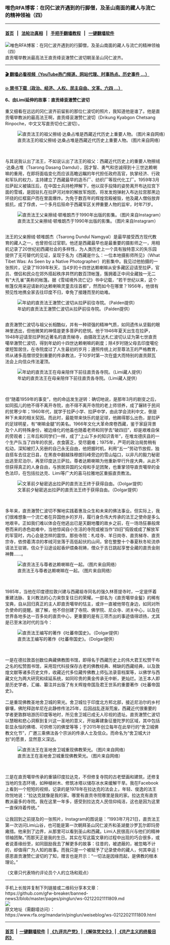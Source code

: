 ### 唯色RFA博客：在冈仁波齐遇到的行脚僧，及圣山南面的藏人与流亡的精神领袖（四）
------------------------

#### [首页](https://github.com/gfw-breaker/banned-news3/blob/master/README.md) &nbsp;&nbsp;|&nbsp;&nbsp; [法轮功真相](https://github.com/begood0513/basic/blob/master/README.md)  &nbsp;&nbsp;|&nbsp;&nbsp; [手把手翻墙教程](https://github.com/gfw-breaker/guides/wiki)  &nbsp;&nbsp;|&nbsp;&nbsp; [一键翻墙软件](https://github.com/gfw-breaker/nogfw/blob/master/README.md)  



<div id="headerimg">
 <img alt="唯色RFA博客：在冈仁波齐遇到的行脚僧，及圣山南面的藏人与流亡的精神领袖（四）" src="https://www.rfa.org/mandarin/pinglun/weiseblog/ws-02122021111809.html/@@images/bd51f54e-27ba-467c-9a6b-561d13ad2172.jpeg" title="唯色RFA博客：在冈仁波齐遇到的行脚僧，及圣山南面的藏人与流亡的精神领袖（四）"/>
 <span class="lead_image_caption">
  直贡噶举教派最高法王直贡绛衮澈赞仁波切朝圣圣山冈仁波齐。
 </span>
 <!-- zoomattribute -->
</div>

<hr/>


#### [ 🎬  翻墙必看视频（YouTube热门频道、网站代理、时事热点、历史事件 ...）](https://github.com/gfw-breaker/links/blob/master/banned.md)

#### [ 💥  禁书下载（政治、经济、人权、民主自由、文革、六四 ...）](https://github.com/gfw-breaker/books/blob/master/README.md)

<div id="storytext">
 <div class="sidebar">
 </div>
 <p>
  <strong>
   6、由Limi延伸的故事：直贡绛衮澈赞仁波切
  </strong>
  <br/>
  <br/>
  重又细看在远远的冈仁波齐前留影的那位仁波切的照片，我知道他是谁了。他是直贡噶举教派的最高法王啊，直贡绛衮澈赞仁波切（Drikung Kyabgon Chetsang Rinpoche，中文又写直贡切仓仁波切）。
 </p>
 <p>
  <figure class="image-richtext image-inline captioned" style="width:622px;">
   <img alt="直贡法王的祖父擦绒·达桑占堆是西藏近代历史上重要人物。（图片来自网络）" src="https://www.rfa.org/mandarin/pinglun/weiseblog/ws-02122021111809.html/4-002.jpg/@@images/f2b012da-dbff-4df4-bdde-4ccd5d91f4c5.jpeg" title="2"/>
   <figcaption class="image-caption">
    直贡法王的祖父擦绒·达桑占堆是西藏近代历史上重要人物。（图片来自网络）
   </figcaption>
   <small>
   </small>
  </figure>
  <br/>
  <br/>
  与其说我认出了法王，不如说认出了法王的祖父：西藏近代历史上的重要人物擦绒·达桑占堆（Tsarong Dasang Damdul），因才智、勇气和忠诚得到十三世达赖喇嘛的重用，在即将面临变化而应该高瞻远瞩的年代担任政府高官，执掌经济、行政和军队的权力，主持建立了西藏最早的造币厂、纺织厂等现代化工厂。1959年3月拉萨起义被镇压后，在中国士兵持枪押解下，他以双手投降的姿势离开布达拉宫下面的雪城，是因驻扎在拉萨河对岸的解放军炮团，将发发炮弹射入布达拉宫那黑边环绕的红框窗户而在里面爆炸。为免于数百年的辉煌宫殿被毁，他及藏人僧俗放弃抵抗，成了俘虏，一个多月后殒命于西藏军区关押重要人物的监牢，时年71岁。
  <br/>
  <figure class="image-richtext image-inline captioned" style="width:800px;">
   <img alt="直贡法王父亲擦绒·顿堆朗杰于1990年出版的影集。（图片来自Instagram）" src="https://www.rfa.org/mandarin/pinglun/weiseblog/ws-02122021111809.html/4-003.jpg/@@images/fbf6a560-bbcf-4b02-b7d3-e46a54020374.jpeg" title="3"/>
   <figcaption class="image-caption">
    直贡法王父亲擦绒·顿堆朗杰于1990年出版的影集。（图片来自Instagram）
   </figcaption>
   <small>
   </small>
  </figure>
  <br/>
  法王的父亲擦绒·顿堆朗杰（Tsarong Dundul Namgyal）是最早接受西方现代教育的藏人之一，也曾担任过官职。他还是西藏最早也是最重要的摄影师之一，用相机记录了20世纪初西藏社会的多样性，为人类历史上一个具有独特意义的失乐园提供了无可替代的见证，呈现于名为《西藏是什么：一位本地摄影师所见》（What Tibet Was: As Seen by a Native Photographer）的影集中。我见过他拍摄的一张照片，记录了1939年秋天，当4岁的十四世达赖喇嘛从安多藏区迎请至拉萨，官员、僧侣和民众在郊外搭起秩序井然的数百顶帐篷，簇拥着正中间全藏独一无二有“大孔雀”美称的帐篷。据《雪域境外流亡记》书中记载，“若干世纪以来，这个帐篷仅用来迎请新的达赖喇嘛灵童去往首都”，然而如今在哪里？1956年，他很有预见性地携全家去往印度不归，幸免了接踵而至的劫难。
  <br/>
  <figure class="image-richtext image-inline captioned" style="width:1080px;">
   <img alt="年幼的直贡法王澈赞仁波切从拉萨前往寺院。（Palden提供）" src="https://www.rfa.org/mandarin/pinglun/weiseblog/ws-02122021111809.html/4-004.jpg/@@images/6609daa9-2a58-4837-a81e-e017ec5c064e.jpeg" title="4"/>
   <figcaption class="image-caption">
    年幼的直贡法王澈赞仁波切从拉萨前往寺院。（Palden提供）
   </figcaption>
   <small>
   </small>
  </figure>
  <br/>
  直贡澈赞仁波切与祖父长相酷似，并有一种顽强的精神气质，如同遗传从坚毅的眼神里透出，但他微笑的神情是更多菩萨的悲悯。他于1946年夏天出生在拉萨，1948年迎请至拉萨附近著名的直贡梯寺，由摄政王达札仁波切认证为第七世直贡噶举澈赞仁波切，得到年幼的十四世达赖喇嘛的剃度；除4岁时随父母去印度噶伦堡短暂居住，在寺院度过了人生最初的岁月；遵照传统上对至尊法王的严格教育，师从诸多高僧领受到重要的传承教法，于10岁时第一次在盛大而特别的直贡颇瓦法会上向信众传法灌顶。
  <br/>
  <figure class="image-richtext image-inline captioned" style="width:622px;">
   <img alt="年幼的直贡法王在母亲陪伴下前往直贡各寺院。（Limi藏人提供）" src="https://www.rfa.org/mandarin/pinglun/weiseblog/ws-02122021111809.html/4-005.jpg/@@images/c062b793-4021-4419-b50b-858392b3d782.jpeg" title="5"/>
   <figcaption class="image-caption">
    年幼的直贡法王在母亲陪伴下前往直贡各寺院。（Limi藏人提供）
   </figcaption>
   <small>
   </small>
  </figure>
  <br/>
  <br/>
  但“随着1959年的事变”，他的命运发生逆转：确切地说，是那年3月的剧变之后，如同孤儿的他不得不离开寺院，由不得不离开寺院的老上师领养，成了辗转于民间的贫寒少年；1960年代，就学于拉萨小学、拉萨中学，由此学会流利中文，倒是种下未来的相关契因。而此时，最能带来快乐的是足球，他踢得那么出色，是拉萨的足球明星，有“喇嘛金腿”的美名。1966年文化大革命席卷西藏，鉴于家庭背景及个人的特殊身份，被边缘化的他虽也随着老师和同学去“破四旧”，却是艰难自保的旁观者；三年后和同学们一样，成了“上山下乡的知识青年”，在堆龙德庆县的一个生产队当了四年的农民，衣食匮乏，受尽磨难；1975年，严苛的政治局势稍有松动，深知被打入另册的自己永无自由，他把握时机，利用“五一”劳动节放假，独自搭车去往定日县，在黑夜中翻越珠穆朗玛峰旁边的雪山隘口，以非凡的毅力秘密出逃至尼泊尔，再至印度达兰萨拉。尊者达赖喇嘛为他重新举行升座大典，从此不但获得真正的人身自由，与旅居异国的父母和手足团聚，也重掌领导直贡噶举的金色法印，在包括拉达克、Limi等广大的喜马拉雅地区重振直贡教法。
 </p>
 <p>
  <figure class="image-richtext image-inline captioned" style="width:1280px;">
   <img alt="文革前夕秘密逃出拉萨的直贡法王终于获得自由。（Dolgar提供）" src="https://www.rfa.org/mandarin/pinglun/weiseblog/ws-02122021111809.html/4-006.jpg/@@images/86fe4323-9da3-4deb-a9c3-cc6939b2ef0d.jpeg" title="6"/>
   <figcaption class="image-caption">
    文革前夕秘密逃出拉萨的直贡法王终于获得自由。（Dolgar提供）
   </figcaption>
   <small>
   </small>
  </figure>
  <br/>
  <br/>
  多年来，直贡澈赞仁波切不懈地实践着惠及众生和未来的佛法事业。但实际上，我们很难想象一个流亡者在异国他乡的岁月，履行身负伟大传承的法王之使命是多么地艰辛。正如我们难以体会在他逃出已是天翻地覆的故乡之前，在一场场狂暴般席卷而来的赤色劫难中，当他惊闻自小生活的寺院或被当作“四旧”捣毁或成了解放军的军营时，内心会是怎样的震惊。那些寺院：札哇寺、羊日岗寺、直贡梯寺、直贡宗寺，依傍着清凉的孝绒河坐落于高低起伏的山间，曾在整整十个春夏秋冬轮流恭请法王驻锡，信众于沿途设起香炉煨桑祝祷，僧众于吉日跳起享誉全藏的直贡金刚神舞……。
 </p>
 <p>
  <figure class="image-richtext image-inline captioned" style="width:622px;">
   <img alt="直贡法王与尊者达赖喇嘛在一起。（图片来自网络）" src="https://www.rfa.org/mandarin/pinglun/weiseblog/ws-02122021111809.html/4-007.jpg/@@images/40cffacb-2f26-44c0-a0c8-4bfe7666a8cc.jpeg" title="7"/>
   <figcaption class="image-caption">
    直贡法王与尊者达赖喇嘛在一起。（图片来自网络）
   </figcaption>
   <small>
   </small>
  </figure>
  <br/>
  <br/>
  1985年，当他在印度德拉敦兴建与西藏祖寺同名的强久林菩提寺时，一定是怀着重建法脉、复兴教法的心力来恢复往日的荣耀。一部名为《直贡噶举金鬘》的稀有宝典，自从回归真正的主人即直贡噶举的怙主，或许一直被他带在身边，如同对所负使命的提醒。据了解，他不但创建了寺院、佛学院、尼众寺、闭关中心，以及在世界各地多达一百多处的直贡中心，更重要的是有三项杰出的事迹值得颂扬，尤其是已至末法时代的当今：
 </p>
 <p>
  <figure class="image-richtext image-inline captioned" style="width:1200px;">
   <img alt="直贡法王编写的著作《吐蕃帝国史》。（Dolgar提供）" src="https://www.rfa.org/mandarin/pinglun/weiseblog/ws-02122021111809.html/4-008.jpg/@@images/5867c1b7-4fe3-4fd6-b7d9-b6d17801d9cb.jpeg" title="8"/>
   <figcaption class="image-caption">
    直贡法王编写的著作《吐蕃帝国史》。（Dolgar提供）
   </figcaption>
   <small>
   </small>
  </figure>
  <br/>
  <br/>
  一是在德拉敦首创数位典藏佛教图书馆，即得名于西藏历史上的伟大君王松赞干布之名的松赞图书馆，采用现代科技保存古老的佛教经典、稀缺的西藏经典，以及敦煌文献等诸多历史文件，收藏近代多位藏传佛教上师弘法录音档案等，以佛学与西藏文化为两大研究和续延系统，如同珍贵的黄金传承无中断，更灿烂。法王本人即是历史学者，汇编、纂注并出版了有关辉煌帝国及君王世系的重要著作《吐蕃帝国史》。
  <br/>
  <br/>
  二是重现佛教圣地舍卫城的荣光。舍卫城位于印度北方邦北部，接近尼泊尔的乡村僻壤，佛陀释迦牟尼在此静修传法25年，后因战乱逐渐荒废。西藏近代很重要的学者更敦群培游历印度等地时，所见舍卫城已成无人珍视的遗址。直贡澈赞仁波切以慧眼和悲心洞察到复兴这一圣地的意义，开始筹建象征曼陀罗的区域，其中包括彰显永恒的佛塔、可供修习的佛堂等等；于2015年创立每年在此举行的“舍卫城佛教文化节”，广邀三乘佛法各个宗派的传承人士及信众。而命名为“舍卫城大计划”的愿景，显然意义深远。
 </p>
 <p>
  <figure class="image-richtext image-inline captioned" style="width:960px;">
   <img alt="直贡法王在圣地舍卫城重现佛教荣光。（图片来自网络）" src="https://www.rfa.org/mandarin/pinglun/weiseblog/ws-02122021111809.html/4-009.jpg/@@images/68c5512b-213d-402a-92ba-b20ca5dfc028.jpeg" title="9"/>
   <figcaption class="image-caption">
    直贡法王在圣地舍卫城重现佛教荣光。（图片来自网络）
   </figcaption>
   <small>
   </small>
  </figure>
  <br/>
  <br/>
  三是在直贡噶举传承的重镇印度拉达克，不但修复寺院的古老壁画和建筑，还修复当地的生态环境，如种植树木、修筑冰塔以储存冰水来缓解干旱。我在Facebook上看到一个短短的视频，记录的是1978年在拉达克的法会上，年轻、俊逸的法王欣悦地说：“拉达克就像是我的家。哪里有直贡寺院哪里是我的家。拉达克有直贡教派最多的寺院。我在这里一年多，感受到拉达克人民信仰纯洁，这也是因为这里一直保持着传统。”
  <br/>
  <br/>
  让我回到之前提及的一张照片，Instagram的图说是：“1993年7月21日，直贡法王第一次访问Limi山谷，也可能是第一次朝拜圣山冈仁波齐和圣湖曼沙罗瓦尔即玛旁雍措。他来到了边界，从那里可以看到圣山和西藏。Limi人民很高兴与他们的精神领袖团聚。”而那天正是我的生日。其实在写这篇文章的过程中出现的巧合很多，或者说善缘纷至，如同鼓励我去了解更多的故事：往昔的，被遮蔽的，被忽略不计的，却值得广为人知的故事。而我只是一个被赋予了记录使命的藏人，何其幸运！感恩直贡澈赞仁波切的了知，赠言也是开示：“一切法是因缘而起，是佛教的根本理论。”
 </p>
 <p>
  （文章只代表特约评论员个人的立场和观点）
 </p>
</div>

<hr/>
手机上长按并复制下列链接或二维码分享本文章：<br/>
https://github.com/gfw-breaker/banned-news3/blob/master/pages/pinglun/ws-02122021111809.md <br/>
<a href='https://github.com/gfw-breaker/banned-news3/blob/master/pages/pinglun/ws-02122021111809.md'><img src='https://github.com/gfw-breaker/banned-news3/blob/master/pages/pinglun/ws-02122021111809.md.png'/></a> <br/>
原文地址（需翻墙访问）：https://www.rfa.org/mandarin/pinglun/weiseblog/ws-02122021111809.html


------------------------
#### [首页](https://github.com/gfw-breaker/banned-news3/blob/master/README.md) &nbsp;|&nbsp; [一键翻墙软件](https://github.com/gfw-breaker/nogfw/blob/master/README.md) &nbsp;| [《九评共产党》](https://github.com/gfw-breaker/9ping.md/blob/master/README.md#九评之一评共产党是什么) | [《解体党文化》](https://github.com/gfw-breaker/jtdwh.md/blob/master/README.md) | [《共产主义的终极目的》](https://github.com/gfw-breaker/gczydzjmd.md/blob/master/README.md)


<img src='http://gfw-breaker.win/banned-news3/pages/pinglun/ws-02122021111809.md' width='0px' height='0px'/>